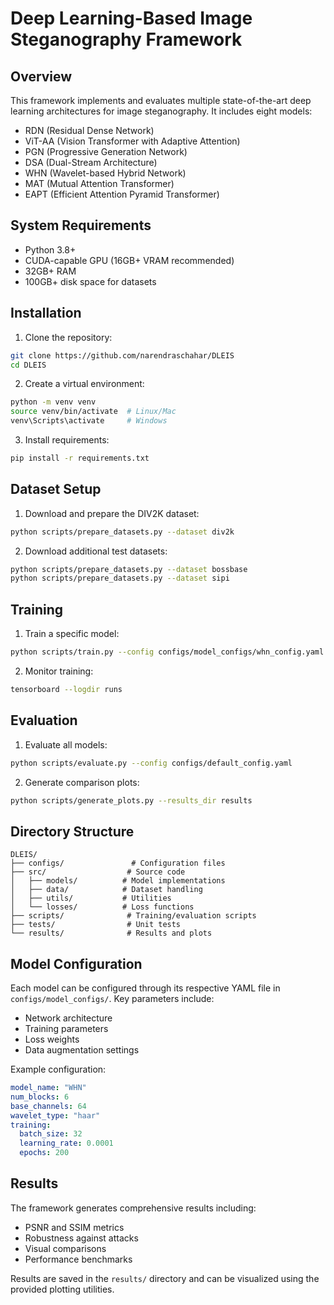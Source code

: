# Deep Learning-Based Image Steganography Framework

## Overview
This framework implements and evaluates multiple state-of-the-art deep learning architectures for image steganography. It includes eight models:
- RDN (Residual Dense Network)
- ViT-AA (Vision Transformer with Adaptive Attention)
- PGN (Progressive Generation Network)
- DSA (Dual-Stream Architecture)
- WHN (Wavelet-based Hybrid Network)
- MAT (Mutual Attention Transformer)
- EAPT (Efficient Attention Pyramid Transformer)


## System Requirements
- Python 3.8+
- CUDA-capable GPU (16GB+ VRAM recommended)
- 32GB+ RAM
- 100GB+ disk space for datasets

## Installation

1. Clone the repository:
```bash
git clone https://github.com/narendraschahar/DLEIS
cd DLEIS
```

2. Create a virtual environment:
```bash
python -m venv venv
source venv/bin/activate  # Linux/Mac
venv\Scripts\activate     # Windows
```

3. Install requirements:
```bash
pip install -r requirements.txt
```

## Dataset Setup

1. Download and prepare the DIV2K dataset:
```bash
python scripts/prepare_datasets.py --dataset div2k
```

2. Download additional test datasets:
```bash
python scripts/prepare_datasets.py --dataset bossbase
python scripts/prepare_datasets.py --dataset sipi
```

## Training

1. Train a specific model:
```bash
python scripts/train.py --config configs/model_configs/whn_config.yaml --model WHN
```

2. Monitor training:
```bash
tensorboard --logdir runs
```

## Evaluation

1. Evaluate all models:
```bash
python scripts/evaluate.py --config configs/default_config.yaml
```

2. Generate comparison plots:
```bash
python scripts/generate_plots.py --results_dir results
```

## Directory Structure
```
DLEIS/
├── configs/               # Configuration files
├── src/                  # Source code
│   ├── models/          # Model implementations
│   ├── data/            # Dataset handling
│   ├── utils/           # Utilities
│   └── losses/          # Loss functions
├── scripts/              # Training/evaluation scripts
├── tests/                # Unit tests
└── results/              # Results and plots
```

## Model Configuration

Each model can be configured through its respective YAML file in `configs/model_configs/`. Key parameters include:

- Network architecture
- Training parameters
- Loss weights
- Data augmentation settings

Example configuration:
```yaml
model_name: "WHN"
num_blocks: 6
base_channels: 64
wavelet_type: "haar"
training:
  batch_size: 32
  learning_rate: 0.0001
  epochs: 200
```

## Results

The framework generates comprehensive results including:
- PSNR and SSIM metrics
- Robustness against attacks
- Visual comparisons
- Performance benchmarks

Results are saved in the `results/` directory and can be visualized using the provided plotting utilities.


